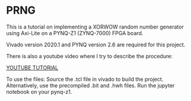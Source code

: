 # PRNG

This is a tutorial on implementing a XORWOW random number generator using Axi-Lite on a PYNQ-Z1 (ZYNQ-7000) FPGA board.

Vivado version 2020.1 and PYNQ version 2.6 are required for this project.

There is also a youtube video where I try to describe the procedure: 

[YOUTUBE TUTORIAL](https://youtu.be/8gMUvYgd_cw)

To use the files: Source the .tcl file in vivado to build the project. Alternatively, use the precompiled .bit and .hwh files. Run the jupyter notebook on your pynq-z1.
